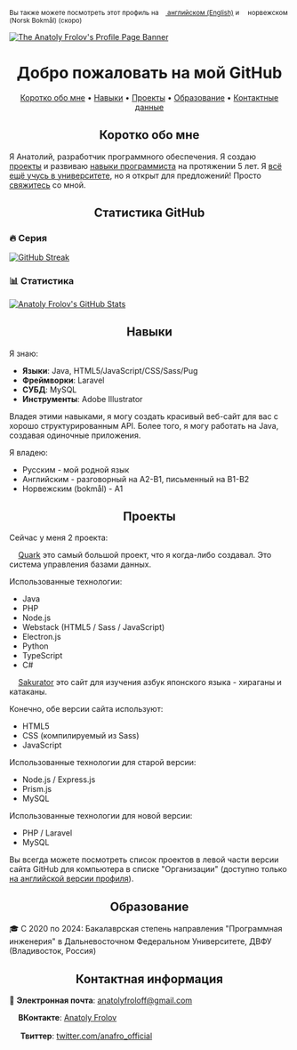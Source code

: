 <sup>Вы также можете посмотреть этот профиль на <a href="https://github.com/anafro"><img src="https://upload.wikimedia.org/wikipedia/en/a/a4/Flag_of_the_United_States.svg" height="9"> английском (English)</a> и <img src="https://upload.wikimedia.org/wikipedia/commons/d/d9/Flag_of_Norway.svg" height="9"> норвежском (Norsk Bokmål) (скоро)</sup>

[![The Anatoly Frolov's Profile Page Banner](https://github.com/anafro/anafro/blob/main/Banners/Profile.Banner.png?raw=true "Press the right mouse button and then press 'Copy the URL' to copy the URL to my GitHub page")](https://github.com/anafro)

<h1 align="center">Добро пожаловать на мой GitHub</h1>

<p align="center">
    <a href="#short-summary">Коротко обо мне</a> •
    <a href="#skills">Навыки</a> •
    <a href="#projects">Проекты</a> •
    <a href="#education">Образование</a> •
    <a href="#contacts">Контактные данные</a>
</p>

<h2 id="short-summary" align="center">Коротко обо мне</h2>
Я Анатолий, разработчик программного обеспечения. Я создаю <a href="#projects">проекты</a> и развиваю <a href="#skills">навыки программиста</a> на протяжении 5 лет. Я <a href="#education">всё ещё учусь в университете</a>, но я открыт для предложений! Просто <a href="#contacts">свяжитесь</a> со мной.

<h2 id="statistics" align="center">Статистика GitHub</h2>

### 🔥 Серия

[![GitHub Streak](https://streak-stats.demolab.com?user=anafro&theme=nord&hide_border=true&border_radius=3&locale=ru)](https://git.io/streak-stats)

### 📊 Статистика

[![Anatoly Frolov's GitHub Stats](https://github-readme-stats.vercel.app/api?username=anafro&show_icons=true&theme=nord&hide_title=true)](https://github.com/anuraghazra/github-readme-stats)

<h2 id="skills" align="center">Навыки</h2>
Я знаю:

* **Языки**: Java, HTML5/JavaScript/CSS/Sass/Pug
* **Фреймворки**: Laravel
* **СУБД**: MySQL
* **Инструменты**: Adobe Illustrator

Владея этими навыками, я могу создать красивый веб-сайт для вас с хорошо структурированным API. Более того, я могу работать на Java, создавая одиночные приложения.

Я владею:

* Русским - мой родной язык
* Английским - разговорный на A2-B1, письменный на B1-B2
* Норвежским (bokmål) - A1

<h2 id="projects" align="center">Проекты</h2>

Сейчас у меня 2 проекта:

<img src="https://raw.githubusercontent.com/anafro/anafro/a54046d5e85e449e4266ecb2957c90880f1e1953/Logos/Quark.svg" width="12" height="12"> <a href="https://github.com/quark-db">Quark</a> это самый большой проект, что я когда-либо создавал. Это система управления базами данных. 

Использованные технологии: 

* Java
* PHP
* Node.js
* Webstack (HTML5 / Sass / JavaScript)
* Electron.js
* Python
* TypeScript
* C#

<img src="https://raw.githubusercontent.com/anafro/anafro/a54046d5e85e449e4266ecb2957c90880f1e1953/Logos/Sakurator.svg" width="12" height="12"> <a href="https://github.com/sakurator">Sakurator</a> это сайт для изучения азбук японского языка - хираганы и катаканы.

Конечно, обе версии сайта используют:

* HTML5
* CSS (компилируемый из Sass)
* JavaScript

Использованные технологии для старой версии:

* Node.js / Express.js
* Prism.js
* MySQL

Использованные технологии для новой версии:

* PHP / Laravel
* MySQL

Вы всегда можете посмотреть список проектов в левой части версии сайта GitHub для компьютера в списке "Организации" (доступно только <a href="https://github.com/anafro">на английской версии профиля</a>). 

<h2 id="education" align="center">Образование</h2>

🎓 С 2020 по 2024: Бакалаврская степень направления "Программная инженерия" в Дальневосточном Федеральном Университете, ДВФУ (Владивосток, Россия)

<h2 id="contacts" align="center">Контактная информация</h2>

📧 **Электронная почта**: <a href="mailto:anatolyfroloff@gmail.com">anatolyfroloff@gmail.com</a><!-- and <a href="mailto:contact@anafro.ru">contact@anafro.ru</a>-->

<img src="https://upload.wikimedia.org/wikipedia/commons/thumb/2/21/VK.com-logo.svg/288px-VK.com-logo.svg.png" width="12" height="12"> **ВКонтакте**: <a href="https://vk.com/anafro">Anatoly Frolov</a>

<img src="https://upload.wikimedia.org/wikipedia/sco/9/9f/Twitter_bird_logo_2012.svg" width="16"> **Твиттер**: [twitter.com/anafro_official](https://twitter.com/anafro_official)